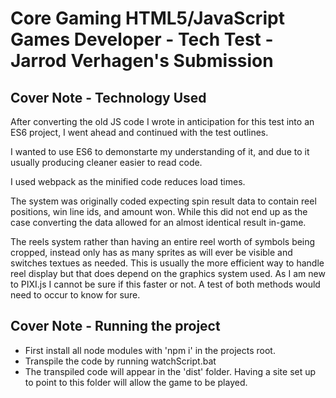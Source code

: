 # Core Gaming HTML5/JavaScript Games Developer - Tech Test - Jarrod Verhagen's Submission

## Cover Note - Technology Used

After converting the old JS code I wrote in anticipation for this test into an ES6 project, I went ahead and continued with the test outlines.

I wanted to use ES6 to demonstarte my understanding of it, and due to it usually producing cleaner easier to read code.

I used webpack as the minified code reduces load times.

The system was originally coded expecting spin result data to contain reel positions, win line ids, and amount won. While this did not end up as the case converting the data allowed for an almost identical result in-game.

The reels system rather than having an entire reel worth of symbols being cropped, instead only has as many sprites as will ever be visible and switches textues as needed.
This is usually the more efficient way to handle reel display but that does depend on the graphics system used. As I am new to PIXI.js I cannot be sure if this faster or not. A test of both methods would need to occur to know for sure.


## Cover Note - Running the project

 - First install all node modules with 'npm i' in the projects root.
 - Transpile the code by running watchScript.bat
 - The transpiled code will appear in the 'dist' folder. Having a site set up to point to this folder will allow the game to be played.